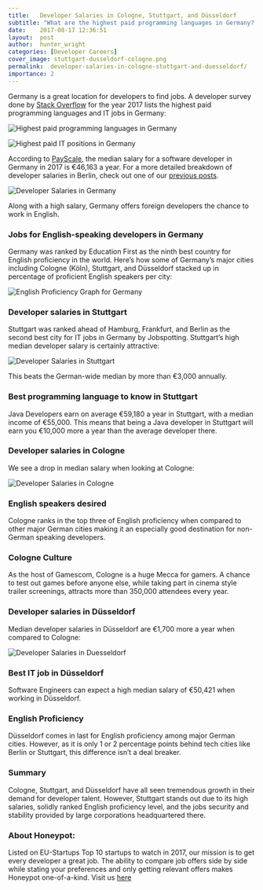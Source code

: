 ```yaml
---
title:   Developer Salaries in Cologne, Stuttgart, and Düsseldorf
subtitle: "What are the highest paid programming languages in Germany? What is the median salary for developers in Germany? And what are the average salaries for programmers based in Cologne, Stuttgart and Düsseldorf?"
date:    2017-08-17 12:36:51
layout:  post
author:  hunter_wright
categories: [Developer Careers]
cover_image: stuttgart-dusseldorf-cologne.png
permalink:  developer-salaries-in-cologne-stuttgart-and-duesseldorf/
importance: 2
---
```


Germany is a great location for developers to find jobs. A developer survey done by [Stack Overflow](https://www.quora.com/What-is-the-most-popular-programming-language-in-Berlin-or-Germany-Ruby-Node) for the year 2017 lists the highest paid programming languages and IT jobs in Germany:

<!--more--> 

![Highest paid programming languages in Germany](/assets/images/by-prog-language-salary.png)


![Highest paid IT positions in Germany](/assets/images/by-position-salary.png)

According to [PayScale](http://www.payscale.com/research/DE/Job=Software_Developer/Salary), the median salary for a software developer in Germany in 2017 is €46,163 a year. For a more detailed breakdown of developer salaries in Berlin, check out one of our [previous posts](http://blog.honeypot.io/how-much-does-a-developer-earn-in-berlin/). 

![Developer Salaries in Germany](/assets/images/dev-germany-median-salary.png)

Along with a high salary, Germany offers foreign developers the chance to work in English. 

### Jobs for English-speaking developers in Germany 

Germany was ranked by Education First as the ninth best country for English proficiency in the world. Here’s how some of Germany’s major cities including Cologne (Köln), Stuttgart, and Düsseldorf stacked up in percentage of proficient English speakers per city:

![English Proficiency Graph for Germany](/assets/images/english-proficiency-germany.png)

### Developer salaries in Stuttgart

Stuttgart was ranked ahead of Hamburg, Frankfurt, and Berlin as the second  best city for IT jobs in Germany by Jobspotting. Stuttgart’s high median developer salary is certainly attractive:

![Developer Salaries in Stuttgart](/assets/images/dev-stuttgart-median-salary.png)

This beats the German-wide median by more than €3,000 annually. 


### Best programming language to know in Stuttgart

Java Developers earn on average €59,180 a year in Stuttgart, with a median income of €55,000. This means that being a Java developer in Stuttgart will earn you €10,000 more a year than the average developer there.


### Developer salaries in Cologne

We see a drop in median salary when looking at Cologne:

![Developer Salaries in Cologne](/assets/images/dev-cologne-median-salary.png)

### English speakers desired

Cologne ranks in the top three of English proficiency when compared to other major German cities making it an especially good destination for non-German speaking developers.

### Cologne Culture

As the host of Gamescom, Cologne is a huge Mecca for gamers. A chance to test out games before anyone else, while taking part in cinema style trailer screenings, attracts more than 350,000 attendees every year.


### Developer salaries in Düsseldorf

Median developer salaries in Düsseldorf are €1,700 more a year when compared to Cologne:

![Developer Salaries in Duesseldorf](/assets/images/dev-duesseldorf-median-salary.png)

### Best IT job in Düsseldorf

Software Engineers can expect a high median salary of €50,421 when working in Düsseldorf. 

### English Proficiency 

Düsseldorf comes in last for English proficiency among major German cities. However, as it is only 1 or 2 percentage points behind tech cities like Berlin or Stuttgart, this difference isn’t a deal breaker. 


### Summary 

Cologne, Stuttgart, and Düsseldorf have all seen tremendous growth in their demand for developer talent. However, Stuttgart stands out due to its high salaries, solidly ranked English proficiency level, and the jobs security and stability provided by large corporations headquartered there. 


### About Honeypot: 

Listed on EU-Startups Top 10 startups to watch in 2017, our mission is to get every developer a great job. The ability to compare job offers side by side while stating your preferences and only getting relevant offers makes Honeypot one-of-a-kind. Visit us [here](https://www.honeypot.io/pages/how_it_works)




